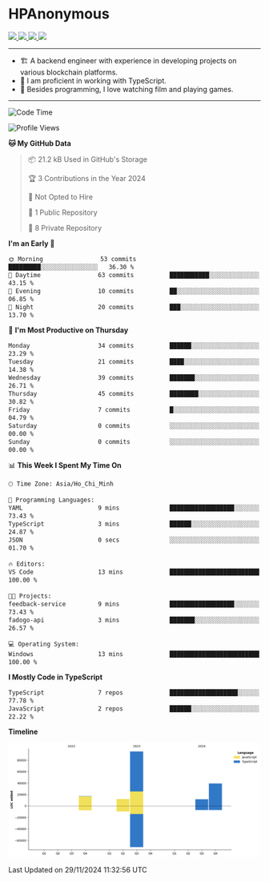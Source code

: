 # HPAnonymous
<p>
  <a href="https://twitter.com/HoratioPham98">
    <img src="https://img.shields.io/badge/-Twitter-1ca0f1?style=flat-square&labelColor=1ca0f1&logo=twitter&logoColor=white&link=https://twitter.com/HoratioPham98">
   <a/>
  <a href="https://stackoverflow.com/users/20403779/illuminati">
    <img src="https://img.shields.io/badge/-StackOverflow-f48024?style=flat-square&labelColor=f48024&logo=stackoverflow&logoColor=white&link=https://stackoverflow.com/users/20403779/illuminati">
   <a/>
  <a href="https://www.linkedin.com/in/hieuphamuit/">
    <img src="https://img.shields.io/badge/-LinkedIn-blue?style=flat-square&logo=Linkedin&logoColor=white&link=https://www.linkedin.com/in/hieuphamuit/">
  <a/>
   <a href="mailto:phamngochieuuit@gmail.com">
    <img src="https://img.shields.io/badge/-Email-c14438?style=flat-square&logo=Gmail&logoColor=white&link=mailto:phamngochieuuit@gmail.com">
   <a/>
</p>

---

- 🏗️ A backend engineer with experience in developing projects on various blockchain platforms.
- 🌊 I am proficient in working with TypeScript.
- 🍣 Besides programming, I love watching film and playing games.
<!-- - ⚡ I mostly write JavaScript for dev and C++ for competitive programming (not active now). -->

---

<!--START_SECTION:waka-->
![Code Time](http://img.shields.io/badge/Code%20Time-161%20hrs%2051%20mins-blue)

![Profile Views](http://img.shields.io/badge/Profile%20Views-0-blue)

**🐱 My GitHub Data** 

> 📦 21.2 kB Used in GitHub's Storage 
 > 
> 🏆 3 Contributions in the Year 2024
 > 
> 🚫 Not Opted to Hire
 > 
> 📜 1 Public Repository 
 > 
> 🔑 8 Private Repository 
 > 
**I'm an Early 🐤** 

```text
🌞 Morning                53 commits          █████████░░░░░░░░░░░░░░░░   36.30 % 
🌆 Daytime                63 commits          ███████████░░░░░░░░░░░░░░   43.15 % 
🌃 Evening                10 commits          ██░░░░░░░░░░░░░░░░░░░░░░░   06.85 % 
🌙 Night                  20 commits          ███░░░░░░░░░░░░░░░░░░░░░░   13.70 % 
```
📅 **I'm Most Productive on Thursday** 

```text
Monday                   34 commits          ██████░░░░░░░░░░░░░░░░░░░   23.29 % 
Tuesday                  21 commits          ████░░░░░░░░░░░░░░░░░░░░░   14.38 % 
Wednesday                39 commits          ███████░░░░░░░░░░░░░░░░░░   26.71 % 
Thursday                 45 commits          ████████░░░░░░░░░░░░░░░░░   30.82 % 
Friday                   7 commits           █░░░░░░░░░░░░░░░░░░░░░░░░   04.79 % 
Saturday                 0 commits           ░░░░░░░░░░░░░░░░░░░░░░░░░   00.00 % 
Sunday                   0 commits           ░░░░░░░░░░░░░░░░░░░░░░░░░   00.00 % 
```


📊 **This Week I Spent My Time On** 

```text
🕑︎ Time Zone: Asia/Ho_Chi_Minh

💬 Programming Languages: 
YAML                     9 mins              ██████████████████░░░░░░░   73.43 % 
TypeScript               3 mins              ██████░░░░░░░░░░░░░░░░░░░   24.87 % 
JSON                     0 secs              ░░░░░░░░░░░░░░░░░░░░░░░░░   01.70 % 

🔥 Editors: 
VS Code                  13 mins             █████████████████████████   100.00 % 

🐱‍💻 Projects: 
feedback-service         9 mins              ██████████████████░░░░░░░   73.43 % 
fadogo-api               3 mins              ███████░░░░░░░░░░░░░░░░░░   26.57 % 

💻 Operating System: 
Windows                  13 mins             █████████████████████████   100.00 % 
```

**I Mostly Code in TypeScript** 

```text
TypeScript               7 repos             ███████████████████░░░░░░   77.78 % 
JavaScript               2 repos             ██████░░░░░░░░░░░░░░░░░░░   22.22 % 
```



**Timeline**

![Lines of Code chart](https://raw.githubusercontent.com/HPAnonymous/HPAnonymous/main/assets/bar_graph.png)


 Last Updated on 29/11/2024 11:32:56 UTC
<!--END_SECTION:waka-->

